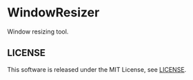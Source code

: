 WindowResizer
=============

Window resizing tool.

## LICENSE

This software is released under the MIT License, see [LICENSE](LICENSE "LICENSE").
